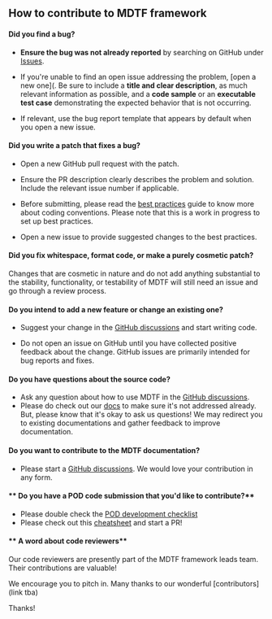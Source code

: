 
## How to contribute to MDTF framework

#### **Did you find a bug?**

* **Ensure the bug was not already reported** by searching on GitHub under [Issues](https://github.com/NOAA-GFDL/MDTF-diagnostics/issues?q=is%3Aissue+is%3Aopen).

* If you're unable to find an open issue addressing the problem, [open a new one]([](https://github.com/NOAA-GFDL/MDTF-diagnostics/issues/new). Be sure to include a **title and clear description**, as much relevant information as possible, and a **code sample** or an **executable test case** demonstrating the expected behavior that is not occurring.

* If relevant, use the bug report template that appears by default when you open a new issue.

#### **Did you write a patch that fixes a bug?**

* Open a new GitHub pull request with the patch.

* Ensure the PR description clearly describes the problem and solution. Include the relevant issue number if applicable.

* Before submitting, please read the [best practices](https://mdtf-diagnostics.readthedocs.io/en/latest/sphinx/dev_coding_tips.html?highlight=coding) guide to know more about coding conventions. Please note that this is a work in progress to set up best practices.
* Open a new issue to provide suggested changes to the best practices.

#### **Did you fix whitespace, format code, or make a purely cosmetic patch?**

Changes that are cosmetic in nature and do not add anything substantial to the stability, functionality, or testability of MDTF will still need an issue and go through a review process.

#### **Do you intend to add a new feature or change an existing one?**

* Suggest your change in the [GitHub discussions](https://github.com/NOAA-GFDL/MDTF-diagnostics/discussions) and start writing code.

* Do not open an issue on GitHub until you have collected positive feedback about the change. GitHub issues are primarily intended for bug reports and fixes.

#### **Do you have questions about the source code?**

* Ask any question about how to use MDTF in the [GitHub discussions](https://github.com/NOAA-GFDL/MDTF-diagnostics/discussions).
* Please do check out our [docs](https://mdtf-diagnostics.readthedocs.io/en/latest/) to make sure it's not addressed already. But, please know that it's okay to ask us questions! We may redirect you to existing documentations and gather feedback to improve documentation.

#### **Do you want to contribute to the MDTF documentation?**

* Please start a [GitHub discussions](https://github.com/NOAA-GFDL/MDTF-diagnostics/discussions). We would love your contribution in any form.

#### ** Do you have a POD code submission that you'd like to contribute?**

* Please double check the [POD development checklist](https://mdtf-diagnostics.readthedocs.io/en/latest/sphinx/dev_checklist.html?highlight=POD%20%20deve)
* Please check out this [cheatsheet](https://mdtf-diagnostics.readthedocs.io/en/latest/sphinx/dev_cheatsheet.html?highlight=cheatsheet) and start a PR!

#### ** A word about code reviewers**

Our code reviewers are presently part of the MDTF framework leads team. Their contributions are valuable!

We encourage you to pitch in. Many thanks to our wonderful [contributors](link tba)

Thanks!


